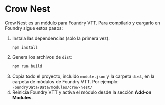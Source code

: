 # Crow Nest

Crow Nest es un módulo para Foundry VTT. Para compilarlo y cargarlo en Foundry sigue estos pasos:

1. Instala las dependencias (solo la primera vez):
   ```bash
   npm install
   ```
2. Genera los archivos de `dist`:
   ```bash
   npm run build
   ```
3. Copia todo el proyecto, incluido `module.json` y la carpeta `dist`, en la carpeta de módulos de Foundry VTT. Por ejemplo:
   `FoundryData/Data/modules/crow-nest/`
4. Reinicia Foundry VTT y activa el módulo desde la sección **Add-on Modules**.
